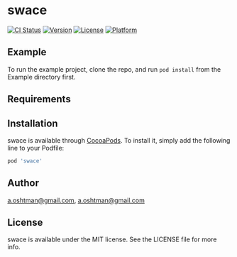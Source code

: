 # swace

[![CI Status](http://img.shields.io/travis/a.oshtman@gmail.com/swace.svg?style=flat)](https://travis-ci.org/a.oshtman@gmail.com/swace)
[![Version](https://img.shields.io/cocoapods/v/swace.svg?style=flat)](http://cocoapods.org/pods/swace)
[![License](https://img.shields.io/cocoapods/l/swace.svg?style=flat)](http://cocoapods.org/pods/swace)
[![Platform](https://img.shields.io/cocoapods/p/swace.svg?style=flat)](http://cocoapods.org/pods/swace)

## Example

To run the example project, clone the repo, and run `pod install` from the Example directory first.

## Requirements

## Installation

swace is available through [CocoaPods](http://cocoapods.org). To install
it, simply add the following line to your Podfile:

```ruby
pod 'swace'
```

## Author

a.oshtman@gmail.com, a.oshtman@gmail.com

## License

swace is available under the MIT license. See the LICENSE file for more info.
